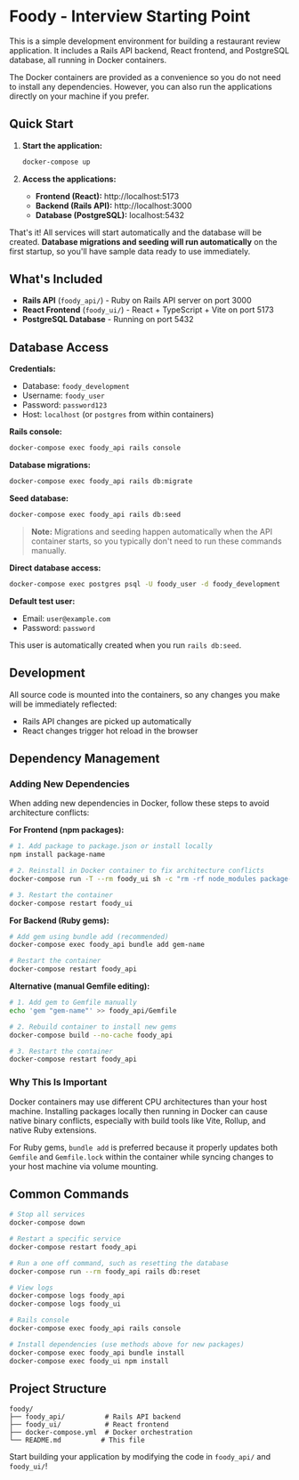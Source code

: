 # Foody - Interview Starting Point

This is a simple development environment for building a restaurant review application. It includes a Rails API backend, React frontend, and PostgreSQL database, all running in Docker containers.

The Docker containers are provided as a convenience so you do not need to install any dependencies. However, you can also run the applications directly on your machine if you prefer.

## Quick Start

1. **Start the application:**
   ```bash
   docker-compose up
   ```

2. **Access the applications:**
   - **Frontend (React):** http://localhost:5173
   - **Backend (Rails API):** http://localhost:3000
   - **Database (PostgreSQL):** localhost:5432

That's it! All services will start automatically and the database will be created. **Database migrations and seeding will run automatically** on the first startup, so you'll have sample data ready to use immediately.

## What's Included

- **Rails API** (`foody_api/`) - Ruby on Rails API server on port 3000
- **React Frontend** (`foody_ui/`) - React + TypeScript + Vite on port 5173
- **PostgreSQL Database** - Running on port 5432

## Database Access

**Credentials:**
- Database: `foody_development`
- Username: `foody_user`
- Password: `password123`
- Host: `localhost` (or `postgres` from within containers)

**Rails console:**
```bash
docker-compose exec foody_api rails console
```

**Database migrations:**
```bash
docker-compose exec foody_api rails db:migrate
```

**Seed database:**
```bash
docker-compose exec foody_api rails db:seed
```

> **Note:** Migrations and seeding happen automatically when the API container starts, so you typically don't need to run these commands manually.

**Direct database access:**
```bash
docker-compose exec postgres psql -U foody_user -d foody_development
```

**Default test user:**
- Email: `user@example.com`
- Password: `password`

This user is automatically created when you run `rails db:seed`.

## Development

All source code is mounted into the containers, so any changes you make will be immediately reflected:

- Rails API changes are picked up automatically
- React changes trigger hot reload in the browser

## Dependency Management

### Adding New Dependencies

When adding new dependencies in Docker, follow these steps to avoid architecture conflicts:

**For Frontend (npm packages):**
```bash
# 1. Add package to package.json or install locally
npm install package-name

# 2. Reinstall in Docker container to fix architecture conflicts
docker-compose run -T --rm foody_ui sh -c "rm -rf node_modules package-lock.json && npm install"

# 3. Restart the container
docker-compose restart foody_ui
```

**For Backend (Ruby gems):**
```bash
# Add gem using bundle add (recommended)
docker-compose exec foody_api bundle add gem-name

# Restart the container
docker-compose restart foody_api
```

**Alternative (manual Gemfile editing):**
```bash
# 1. Add gem to Gemfile manually
echo 'gem "gem-name"' >> foody_api/Gemfile

# 2. Rebuild container to install new gems  
docker-compose build --no-cache foody_api

# 3. Restart the container
docker-compose restart foody_api
```

### Why This Is Important

Docker containers may use different CPU architectures than your host machine. Installing packages locally then running in Docker can cause native binary conflicts, especially with build tools like Vite, Rollup, and native Ruby extensions.

For Ruby gems, `bundle add` is preferred because it properly updates both `Gemfile` and `Gemfile.lock` within the container while syncing changes to your host machine via volume mounting.

## Common Commands

```bash
# Stop all services
docker-compose down

# Restart a specific service
docker-compose restart foody_api

# Run a one off command, such as resetting the database
docker-compose run --rm foody_api rails db:reset

# View logs
docker-compose logs foody_api
docker-compose logs foody_ui

# Rails console
docker-compose exec foody_api rails console

# Install dependencies (use methods above for new packages)
docker-compose exec foody_api bundle install
docker-compose exec foody_ui npm install
```

## Project Structure

```
foody/
├── foody_api/          # Rails API backend
├── foody_ui/           # React frontend
├── docker-compose.yml  # Docker orchestration
└── README.md          # This file
```

Start building your application by modifying the code in `foody_api/` and `foody_ui/`!
